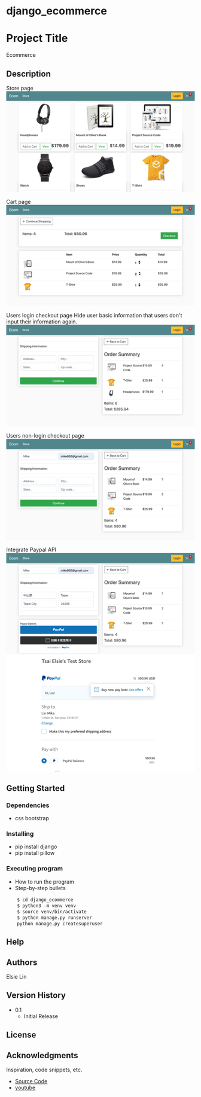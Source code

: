 # django_ecommerce

# Project Title

Ecommerce

## Description

Store page
![plot](./store.png)

Cart page
![plot](./cart.png)

Users login checkout page
Hide user basic information that users don't input their information again.
![plot](./login_checkout.png)

Users non-login checkout page
![plot](./non_login_checkout.png)

Integrate Paypal API
![plot](./paypal.png)
![plot](./excude_paypal.png)

## Getting Started

### Dependencies

* css bootstrap

### Installing

* pip install django
* pip install pillow

### Executing program

* How to run the program
* Step-by-step bullets
```
    $ cd django_ecommerce
    $ python3 -m venv venv 
    $ source venv/bin/activate 
    $ python manage.py runserver
    python manage.py createsuperuser

```

## Help


## Authors

Elsie Lin


## Version History

* 0.1
    * Initial Release

## License

## Acknowledgments

Inspiration, code snippets, etc.
* [Source Code](https://codewithsteps.herokuapp.com/project/cd0492f3-ee93-471a-9dbc-b047233336c3/)
* [youtube](https://www.youtube.com/watch?v=_ELCMngbM0E&list=PL-51WBLyFTg0omnamUjL1TCVov7yDTRng)